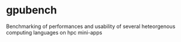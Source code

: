 # gpubench
Benchmarking of performances and usability of several heteorgenous computing languages on hpc mini-apps
